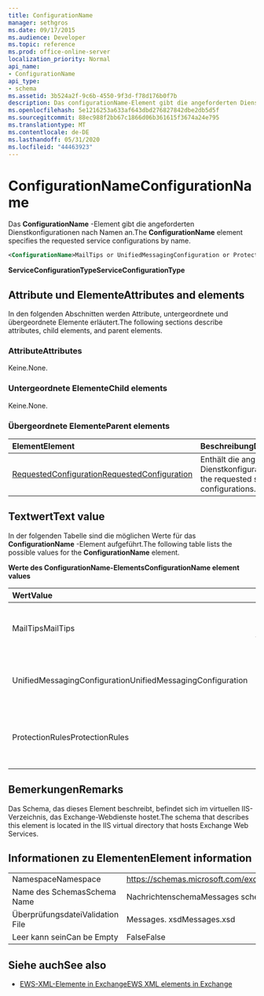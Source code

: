 ```yaml
---
title: ConfigurationName
manager: sethgros
ms.date: 09/17/2015
ms.audience: Developer
ms.topic: reference
ms.prod: office-online-server
localization_priority: Normal
api_name:
- ConfigurationName
api_type:
- schema
ms.assetid: 3b524a2f-9c6b-4550-9f3d-f78d176b0f7b
description: Das configurationName-Element gibt die angeforderten Dienstkonfigurationen nach Namen an.
ms.openlocfilehash: 5e1216253a633af643dbd276827842dbe2db5d5f
ms.sourcegitcommit: 88ec988f2bb67c1866d06b361615f3674a24e795
ms.translationtype: MT
ms.contentlocale: de-DE
ms.lasthandoff: 05/31/2020
ms.locfileid: "44463923"
---
```

# <a name="configurationname"></a><span data-ttu-id="df91c-103">ConfigurationName</span><span class="sxs-lookup"><span data-stu-id="df91c-103">ConfigurationName</span></span>

<span data-ttu-id="df91c-104">Das **ConfigurationName** -Element gibt die angeforderten Dienstkonfigurationen nach Namen an.</span><span class="sxs-lookup"><span data-stu-id="df91c-104">The **ConfigurationName** element specifies the requested service configurations by name.</span></span> 
  
```xml
<ConfigurationName>MailTips or UnifiedMessagingConfiguration or ProtectionRules</ConfigurationName>
```

 <span data-ttu-id="df91c-105">**ServiceConfigurationType**</span><span class="sxs-lookup"><span data-stu-id="df91c-105">**ServiceConfigurationType**</span></span>
## <a name="attributes-and-elements"></a><span data-ttu-id="df91c-106">Attribute und Elemente</span><span class="sxs-lookup"><span data-stu-id="df91c-106">Attributes and elements</span></span>

<span data-ttu-id="df91c-107">In den folgenden Abschnitten werden Attribute, untergeordnete und übergeordnete Elemente erläutert.</span><span class="sxs-lookup"><span data-stu-id="df91c-107">The following sections describe attributes, child elements, and parent elements.</span></span>
  
### <a name="attributes"></a><span data-ttu-id="df91c-108">Attribute</span><span class="sxs-lookup"><span data-stu-id="df91c-108">Attributes</span></span>

<span data-ttu-id="df91c-109">Keine.</span><span class="sxs-lookup"><span data-stu-id="df91c-109">None.</span></span>
  
### <a name="child-elements"></a><span data-ttu-id="df91c-110">Untergeordnete Elemente</span><span class="sxs-lookup"><span data-stu-id="df91c-110">Child elements</span></span>

<span data-ttu-id="df91c-111">Keine.</span><span class="sxs-lookup"><span data-stu-id="df91c-111">None.</span></span>
  
### <a name="parent-elements"></a><span data-ttu-id="df91c-112">Übergeordnete Elemente</span><span class="sxs-lookup"><span data-stu-id="df91c-112">Parent elements</span></span>

|<span data-ttu-id="df91c-113">**Element**</span><span class="sxs-lookup"><span data-stu-id="df91c-113">**Element**</span></span>|<span data-ttu-id="df91c-114">**Beschreibung**</span><span class="sxs-lookup"><span data-stu-id="df91c-114">**Description**</span></span>|
|:-----|:-----|
|[<span data-ttu-id="df91c-115">RequestedConfiguration</span><span class="sxs-lookup"><span data-stu-id="df91c-115">RequestedConfiguration</span></span>](requestedconfiguration.md) <br/> |<span data-ttu-id="df91c-116">Enthält die angeforderten Dienstkonfigurationen.</span><span class="sxs-lookup"><span data-stu-id="df91c-116">Contains the requested service configurations.</span></span>  <br/> |
   
## <a name="text-value"></a><span data-ttu-id="df91c-117">Textwert</span><span class="sxs-lookup"><span data-stu-id="df91c-117">Text value</span></span>

<span data-ttu-id="df91c-118">In der folgenden Tabelle sind die möglichen Werte für das **ConfigurationName** -Element aufgeführt.</span><span class="sxs-lookup"><span data-stu-id="df91c-118">The following table lists the possible values for the **ConfigurationName** element.</span></span> 
  
<span data-ttu-id="df91c-119">**Werte des ConfigurationName-Elements**</span><span class="sxs-lookup"><span data-stu-id="df91c-119">**ConfigurationName element values**</span></span>

|<span data-ttu-id="df91c-120">**Wert**</span><span class="sxs-lookup"><span data-stu-id="df91c-120">**Value**</span></span>|<span data-ttu-id="df91c-121">**Beschreibung**</span><span class="sxs-lookup"><span data-stu-id="df91c-121">**Description**</span></span>|
|:-----|:-----|
|<span data-ttu-id="df91c-122">MailTips</span><span class="sxs-lookup"><span data-stu-id="df91c-122">MailTips</span></span>  <br/> |<span data-ttu-id="df91c-123">Identifiziert die e-Mail-Infos-Dienstkonfiguration.</span><span class="sxs-lookup"><span data-stu-id="df91c-123">Identifies the MailTips service configuration.</span></span>  <br/> |
|<span data-ttu-id="df91c-124">UnifiedMessagingConfiguration</span><span class="sxs-lookup"><span data-stu-id="df91c-124">UnifiedMessagingConfiguration</span></span>  <br/> |<span data-ttu-id="df91c-125">Gibt die Konfiguration des Unified Messaging-Diensts an.</span><span class="sxs-lookup"><span data-stu-id="df91c-125">Identifies the Unified Messaging service configuration.</span></span>  <br/> |
|<span data-ttu-id="df91c-126">ProtectionRules</span><span class="sxs-lookup"><span data-stu-id="df91c-126">ProtectionRules</span></span>  <br/> |<span data-ttu-id="df91c-127">Identifiziert die Dienstkonfiguration des Schutz Regel Diensts.</span><span class="sxs-lookup"><span data-stu-id="df91c-127">Identifies the Protection Rules service configuration.</span></span>  <br/> |
   
## <a name="remarks"></a><span data-ttu-id="df91c-128">Bemerkungen</span><span class="sxs-lookup"><span data-stu-id="df91c-128">Remarks</span></span>

<span data-ttu-id="df91c-129">Das Schema, das dieses Element beschreibt, befindet sich im virtuellen IIS-Verzeichnis, das Exchange-Webdienste hostet.</span><span class="sxs-lookup"><span data-stu-id="df91c-129">The schema that describes this element is located in the IIS virtual directory that hosts Exchange Web Services.</span></span>
  
## <a name="element-information"></a><span data-ttu-id="df91c-130">Informationen zu Elementen</span><span class="sxs-lookup"><span data-stu-id="df91c-130">Element information</span></span>

|||
|:-----|:-----|
|<span data-ttu-id="df91c-131">Namespace</span><span class="sxs-lookup"><span data-stu-id="df91c-131">Namespace</span></span>  <br/> |https://schemas.microsoft.com/exchange/services/2006/messages  <br/> |
|<span data-ttu-id="df91c-132">Name des Schemas</span><span class="sxs-lookup"><span data-stu-id="df91c-132">Schema Name</span></span>  <br/> |<span data-ttu-id="df91c-133">Nachrichtenschema</span><span class="sxs-lookup"><span data-stu-id="df91c-133">Messages schema</span></span>  <br/> |
|<span data-ttu-id="df91c-134">Überprüfungsdatei</span><span class="sxs-lookup"><span data-stu-id="df91c-134">Validation File</span></span>  <br/> |<span data-ttu-id="df91c-135">Messages. xsd</span><span class="sxs-lookup"><span data-stu-id="df91c-135">Messages.xsd</span></span>  <br/> |
|<span data-ttu-id="df91c-136">Leer kann sein</span><span class="sxs-lookup"><span data-stu-id="df91c-136">Can be Empty</span></span>  <br/> |<span data-ttu-id="df91c-137">False</span><span class="sxs-lookup"><span data-stu-id="df91c-137">False</span></span>  <br/> |
   
## <a name="see-also"></a><span data-ttu-id="df91c-138">Siehe auch</span><span class="sxs-lookup"><span data-stu-id="df91c-138">See also</span></span>



- [<span data-ttu-id="df91c-139">EWS-XML-Elemente in Exchange</span><span class="sxs-lookup"><span data-stu-id="df91c-139">EWS XML elements in Exchange</span></span>](ews-xml-elements-in-exchange.md)

